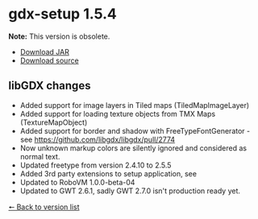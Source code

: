 # gdx-setup 1.5.4

**Note:** This version is obsolete.

* [Download JAR](https://github.com/JavaCakeGames/gdx-setup-archive/blob/main/gdx-setup_1.5.4.jar)
* [Download source](https://github.com/JavaCakeGames/gdx-setup-archive/blob/main/sources/gdx-setup_1.5.4.zip)

## libGDX changes

- Added support for image layers in Tiled maps (TiledMapImageLayer)
- Added support for loading texture objects from TMX Maps (TextureMapObject)
- Added support for border and shadow with FreeTypeFontGenerator - see https://github.com/libgdx/libgdx/pull/2774
- Now unknown markup colors are silently ignored and considered as normal text.
- Updated freetype from version 2.4.10 to 2.5.5
- Added 3rd party extensions to setup application, see 
- Updated to RoboVM 1.0.0-beta-04
- Updated to GWT 2.6.1, sadly GWT 2.7.0 isn't production ready yet.

[🠔 Back to version list](https://javacakegames.github.io/gdx-setup-archive/)
